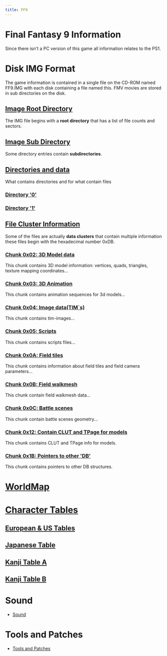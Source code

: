 ```yaml
---
title: FF9
---
```


# Final Fantasy 9 Information

Since there isn't a PC version of this game all information relates to the PS1.

# Disk IMG Format

The game information is contained in a single file on the CD-ROM named FF9.IMG with each disk containing a file named this. FMV movies are stored in sub directories on the disk.

## [Image Root Directory](FF9/IMGRootDir.md)

The IMG file begins with a **root directory** that has a list of file counts and sectors.

## [Image Sub Directory](FF9/IMGSubDir.md)

Some directory entries contain **subdirectories**.

## [Directories and data](FF9/Dirs.md)

What contains directories and for what contain files

### [Directory '0'](FF9/Dirs/00.md)

### [Directory '1'](FF9/Dirs/01.md)

## [File Cluster Information](FF9/File/Data.md)

Some of the files are actually **data clusters** that contain multiple information these files begin with the hexadecimal number 0xDB.

### [Chunk 0x02: 3D Model data](FF9/File/0x02.md)

This chunk contains 3D model information: vertices, quads, triangles, texture mapping coordinates...

### [Chunk 0x03: 3D Animation](FF9/File/0x03.md)

This chunk contains animation sequences for 3d models...

### [Chunk 0x04: Image data(TIM\`s)](FF9/File/0x04.md)

This chunk contains tim-images...

### [Chunk 0x05: Scripts](FF9/File/0x05.md)

This chunk contains scripts files...

### [Chunk 0x0A: Field tiles](FF9/File/0x0A.md)

This chunk contains information about field tiles and field camera parameters...

### [Chunk 0x0B: Field walkmesh](FF9/File/0x0B.md)

This chunk contain field walkmesh data...

### [Chunk 0x0C: Battle scenes](FF9/File/0x0C.md)

This chunk contain battle scenes geometry...

### [Chunk 0x12: Contain CLUT and TPage for models](FF9/File/0x12.md)

This chunk contains CLUT and TPage info for models.

### [Chunk 0x1B: Pointers to other 'DB'](FF9/File/0x1B.md)

This chunk contains pointers to other DB structures.

# [WorldMap](FF9/WorldMap.md)

# [Character Tables](FF9/CharTables.md)

## [European & US Tables](FF9/CharTables.md#Character_Table_for_EU_.26_US_version)

## [Japanese Table](FF9/CharTables.md#Character_Table_for_JP_version)

## [Kanji Table A](FF9/CharTables.md#Kanji_Table_A)

## [Kanji Table B](FF9/CharTables.md#Kanji_Table_B)

# Sound

- [Sound](FF9/Sound.md)

# Tools and Patches

- [Tools and Patches](FF9/Tools.md)
